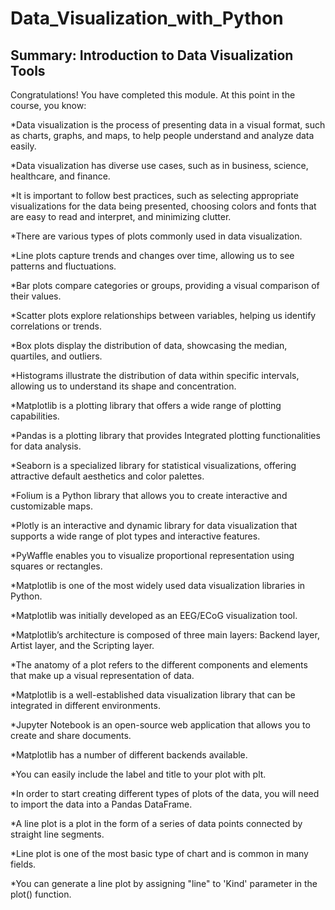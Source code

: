 # Data_Visualization_with_Python
## Summary: Introduction to Data Visualization Tools

Congratulations! You have completed this module. At this point in the course, you know: 

*Data visualization is the process of presenting data in a visual format, such as charts, graphs, and maps, to help people understand and analyze data easily. 

*Data visualization has diverse use cases, such as in business, science, healthcare, and finance. 

*It is important to follow best practices, such as selecting appropriate visualizations for the data being presented, choosing colors and fonts that are easy to read and interpret, and minimizing clutter.

*There are various types of plots commonly used in data visualization.

*Line plots capture trends and changes over time, allowing us to see patterns and fluctuations.

*Bar plots compare categories or groups, providing a visual comparison of their values.

*Scatter plots explore relationships between variables, helping us identify correlations or trends.

*Box plots display the distribution of data, showcasing the median, quartiles, and outliers.

*Histograms illustrate the distribution of data within specific intervals, allowing us to understand its shape and concentration.

*Matplotlib is a plotting library that offers a wide range of plotting capabilities.

*Pandas is a plotting library that provides Integrated plotting functionalities for data analysis.

*Seaborn is a specialized library for statistical visualizations, offering attractive default aesthetics and color palettes.

*Folium is a Python library that allows you to create interactive and customizable maps.

*Plotly is an interactive and dynamic library for data visualization that supports a wide range of plot types and interactive features.

*PyWaffle enables you to visualize proportional representation using squares or rectangles.

*Matplotlib is one of the most widely used data visualization libraries in Python. 

*Matplotlib was initially developed as an EEG/ECoG visualization tool. 

*Matplotlib’s architecture is composed of three main layers: Backend layer, Artist layer, and the Scripting layer. 

*The anatomy of a plot refers to the different components and elements that make up a visual representation of data.

*Matplotlib is a well-established data visualization library that can be integrated in different environments. 

*Jupyter Notebook is an open-source web application that allows you to create and share documents.

*Matplotlib has a number of different backends available. 

*You can easily include the label and title to your plot with plt.

*In order to start creating different types of plots of the data, you will need to import the data into a Pandas DataFrame.

*A line plot is a plot in the form of a series of data points connected by straight line segments. 

*Line plot is one of the most basic type of chart and is common in many fields. 

*You can generate a line plot by assigning "line" to 'Kind' parameter in the plot() function.
